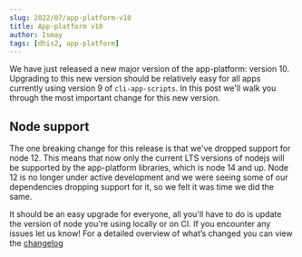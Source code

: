 ```yaml
---
slug: 2022/07/app-platform-v10
title: App-platform v10
author: Ismay
tags: [dhis2, app-platform]
---
```


We have just released a new major version of the app-platform: version 10. Upgrading to this new version should be relatively easy for all apps currently using version 9 of `cli-app-scripts`. In this post we'll walk you through the most important change for this new version.

## Node support

The one breaking change for this release is that we've dropped support for node 12. This means that now only the current LTS versions of nodejs will be supported by the app-platform libraries, which is node 14 and up. Node 12 is no longer under active development and we were seeing some of our dependencies dropping support for it, so we felt it was time we did the same.

It should be an easy upgrade for everyone, all you'll have to do is update the version of node you're using locally or on CI. If you encounter any issues let us know! For a detailed overview of what’s changed you can view the [changelog](https://github.com/dhis2/app-platform/blob/master/CHANGELOG.md#1000-2022-07-26)
